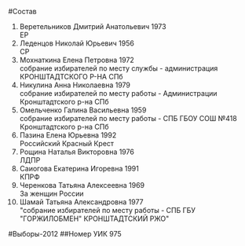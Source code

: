 #Состав
1. Веретельников Дмитрий Анатольевич 1973   
    ЕР
2. Леденцов Николай Юрьевич 1956   
    СР
3. Мохнаткина Елена Петровна 1972   
    собрание избирателей по месту службы - администрация КРОНШТАДТСКОГО Р-НА СПб
4. Никулина Анна Николаевна 1979   
    собрание избирателей по месту работы - Администрации Кронштадтского р-на СПб
5. Омельченко Галина Васильевна 1959   
    собрание избирателей по месту работы - СПБ ГБОУ СОШ №418 Кронштадтского р-на СПб
6. Пазина Елена Юрьевна 1992   
    Российский Красный Крест
7. Рощина Наталья Викторовна 1976   
    ЛДПР
8. Саиогова Екатерина Игоревна 1991   
    КПРФ
9. Черенкова Татьяна Алексеевна 1969   
    За женщин России
10. Шамай Татьяна Александровна 1977   
    "собрание избирателей по месту работы - СПБ ГБУ "ГОРЖИЛОБМЕН" КРОНШТАДТСКИЙ РЖО"

#Выборы-2012
##Номер УИК
975